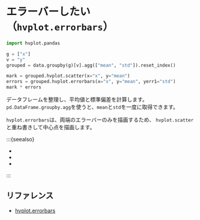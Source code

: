 # エラーバーしたい（``hvplot.errorbars``）

```python
import hvplot.pandas

g = ["x"]
v = "y"
grouped = data.groupby(g)[v].agg(["mean", "std"]).reset_index()

mark = grouped.hvplot.scatter(x="x", y="mean")
errors = grouped.hvplot.errorbars(x="x", y="mean", yerr1="std")
mark * errors
```

データフレームを整理し、平均値と標準偏差を計算します。
``pd.DataFrame.groupby.agg``を使うと、``mean``と``std``を一度に取得できます。

``hvplot.errorbars``は、両端のエラーバーのみを描画するため、
``hvplot.scatter``と重ね書きして中心点を描画します。

:::{seealso}

- [](../altair/altair-errorbars.md)
- [](../pandas/pandas-plot-errorbars.md)
- [](../plotly/plotly-errorbars.md)

:::

## リファレンス

- [hvplot.errorbars](https://hvplot.holoviz.org/reference/tabular/errorbars.html)
